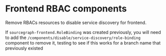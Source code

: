 # Frontend RBAC components

Remove RBACs resources to disable service discovery for frontend.

If `sourcegraph-frontend.RoleBinding` was created previously, you will need to add the `/components/disable/service-discovery/role-binding` component to remove it,
testing to see if this works for a branch name that previously existed
